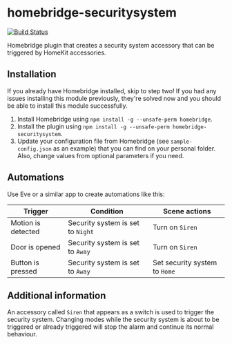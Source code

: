 # homebridge-securitysystem
[![Build Status](https://travis-ci.org/MiguelRipoll23/homebridge-securitysystem.svg?branch=master)](https://travis-ci.org/MiguelRipoll23/homebridge-securitysystem)

Homebridge plugin that creates a security system accessory that can be triggered by HomeKit accessories.

## Installation
If you already have Homebridge installed, skip to step two! If you had any issues installing this module previously, they're solved now and you should be able to install this module successfully.

1. Install Homebridge using `npm install -g --unsafe-perm homebridge`.
2. Install the plugin using `npm install -g --unsafe-perm homebridge-securitysystem`.
3. Update your configuration file from Homebridge (see `sample-config.json` as an example) that you can find on your personal folder. Also, change values from optional parameters if you need.

## Automations
Use Eve or a similar app to create automations like this:

| Trigger            | Condition                         | Scene actions                 |
|--------------------|-----------------------------------|-------------------------------|
| Motion is detected | Security system is set to `Night` | Turn on `Siren`               |
| Door is opened     | Security system is set to `Away`  | Turn on `Siren`               |
| Button is pressed  | Security system is set to `Away`  | Set security system to `Home` |

## Additional information
An accessory called `Siren` that appears as a switch is used to trigger the security system. Changing modes while the security system is about to be triggered or already triggered will stop the alarm and continue its normal behaviour.
